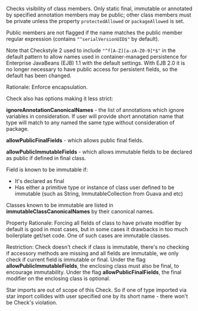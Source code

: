 Checks visibility of class members. Only static final, immutable or
annotated by specified annotation members may be public; other class
members must be private unless the property `protectedAllowed` or
`packageAllowed` is set.

Public members are not flagged if the name matches the public member
regular expression (contains `"^serialVersionUID$"` by default).

Note that Checkstyle 2 used to include `"^f[A-Z][a-zA-Z0-9]*$"` in the
default pattern to allow names used in container-managed persistence for
Enterprise JavaBeans (EJB) 1.1 with the default settings. With EJB 2.0
it is no longer necessary to have public access for persistent fields,
so the default has been changed.

Rationale: Enforce encapsulation.

Check also has options making it less strict:

**ignoreAnnotationCanonicalNames** - the list of annotations which
ignore variables in consideration. If user will provide short annotation
name that type will match to any named the same type without
consideration of package.

**allowPublicFinalFields** - which allows public final fields.

**allowPublicImmutableFields** - which allows immutable fields to be
declared as public if defined in final class.

Field is known to be immutable if:

-   It's declared as final
-   Has either a primitive type or instance of class user defined to be
    immutable (such as String, ImmutableCollection from Guava and etc)

Classes known to be immutable are listed in
**immutableClassCanonicalNames** by their canonical names.

Property Rationale: Forcing all fields of class to have private modifier
by default is good in most cases, but in some cases it drawbacks in too
much boilerplate get/set code. One of such cases are immutable classes.

Restriction: Check doesn't check if class is immutable, there's no
checking if accessory methods are missing and all fields are immutable,
we only check if current field is immutable or final. Under the flag
**allowPublicImmutableFields**, the enclosing class must also be final,
to encourage immutability. Under the flag **allowPublicFinalFields**,
the final modifier on the enclosing class is optional.

Star imports are out of scope of this Check. So if one of type imported
via star import collides with user specified one by its short name -
there won't be Check's violation.
